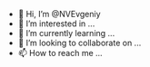 - 👋 Hi, I’m @NVEvgeniy
- 👀 I’m interested in ...
- 🌱 I’m currently learning ...
- 💞️ I’m looking to collaborate on ...
- 📫 How to reach me ...

<!---
NVEvgeniy/NVEvgeniy is a ✨ special ✨ repository because its `README.md` (this file) appears on your GitHub profile.
You can click the Preview link to take a look at your changes.
--->
